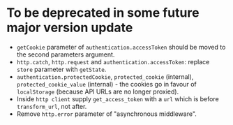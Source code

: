 To be deprecated in some future major version update
====================================================

* `getCookie` parameter of `authentication.accessToken` should be moved to the second parameters argument.
* `http.catch`, `http.request` and `authentication.accessToken`: replace `store` parameter with `getState`.
* `authentication.protectedCookie`, `protected_cookie` (internal), `protected_cookie_value` (internal) - the cookies go in favour of `localStorage` (because API URLs are no longer proxied).
* Inside `http client` supply `get_access_token` with a `url` which is before `transform_url`, not after.
* Remove `http.error` parameter of "asynchronous middleware".